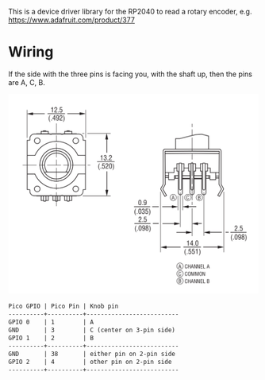 This is a device driver library for the RP2040 to read a rotary encoder,
e.g. <https://www.adafruit.com/product/377>

# Wiring

If the side with the three pins is facing you, with the shaft up, then
the pins are A, C, B.

![picture of encoder pins](doc/encoder-pins.png)

```
Pico GPIO | Pico Pin | Knob pin
----------+----------+--------------------------
GPIO 0    | 1        | A
GND       | 3        | C (center on 3-pin side)
GPIO 1    | 2        | B
----------+----------+--------------------------
GND       | 38       | either pin on 2-pin side
GPIO 2    | 4        | other pin on 2-pin side
----------+----------+--------------------------
```
